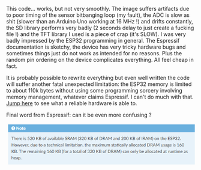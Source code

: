 This code... works, but not very smoothly. The image suffers artifacts due to poor timing of the sensor bitbanging loop (my fault), the ADC is slow as shit (slower than an Arduino Uno working at 16 MHz !) and drifts constantly, the SD library performs very badly (2 seconds delay to just create a fucking file !) and the TFT library I used is a piece of crap (it's SLOW). I was very badly impressed by the ESP32 programming in general. The Espressif documentation is sketchy, the device has very tricky hardware bugs and sometimes things just do not work as intended for no reasons. Plus the random pin ordering on the device complicates everything. All feel cheap in fact.

It is probably possible to rewrite everything but even well written the code will suffer another fatal unexpected limitation: the ESP32 memory is limited to about 110k bytes without using some programming sorcery involving memory management, whatever claims Espressif. I can't do much with that. [Jump here](https://github.com/Raphael-Boichot/Mitsubishi-M64282FP-dashcam) to see what a reliable hardware is able to.

Final word from Espressif: can it be even more confusing ?

![](/ESP32_version_beta/ESP32_specifications.png)
